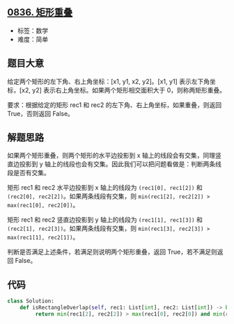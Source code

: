 ## [0836. 矩形重叠](https://leetcode-cn.com/problems/rectangle-overlap/)

- 标签：数学
- 难度：简单

## 题目大意

给定两个矩形的左下角、右上角坐标：[x1, y1, x2, y2]。[x1, y1] 表示左下角坐标，[x2, y2] 表示右上角坐标。如果两个矩形相交面积大于 0，则称两矩形重叠。

要求：根据给定的矩形 rec1 和 rec2 的左下角、右上角坐标，如果重叠，则返回 True，否则返回 False。

## 解题思路

如果两个矩形重叠，则两个矩形的水平边投影到 x 轴上的线段会有交集，同理竖直边投影到 y 轴上的线段也会有交集。因此我们可以把问题看做是：判断两条线段是否有交集。

矩形 rec1 和 rec2 水平边投影到 x 轴上的线段为 `(rec1[0], rec1[2])` 和 `(rec2[0], rec2[2])`。如果两条线段有交集，则 `min(rec1[2], rec2[2]) > max(rec1[0], rec2[0])`。

矩形 rec1 和 rec2 竖直边投影到 y 轴上的线段为 `(rec1[1], rec1[3])` 和 `(rec2[1], rec2[3])`。如果两条线段有交集，则 `min(rec1[3], rec2[3]) > max(rec1[1], rec2[1])`。

判断是否满足上述条件，若满足则说明两个矩形重叠，返回 True，若不满足则返回 False。

## 代码

```Python
class Solution:
    def isRectangleOverlap(self, rec1: List[int], rec2: List[int]) -> bool:
         return min(rec1[2], rec2[2]) > max(rec1[0], rec2[0]) and min(rec1[3], rec2[3]) > max(rec1[1], rec2[1])
```

